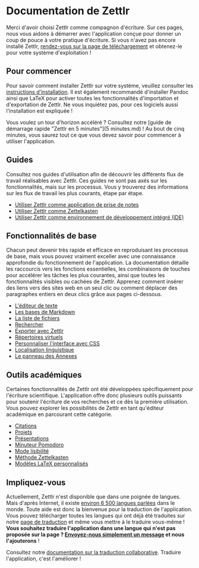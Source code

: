 # Documentation de Zettlr

Merci d'avoir choisi Zettlr comme compagnon d'écriture. Sur ces pages, nous vous aidons à démarrer avec l'application conçue pour donner un coup de pouce à votre pratique d'écriture. Si vous n'avez pas encore installé  Zettlr, [rendez-vous sur la page de téléchargement](https://www.zettlr.com/download) et obtenez-le pour votre système d'exploitation !

## Pour commencer

Pour savoir comment installer Zettlr sur votre système, veuillez consulter les [instructions d'installation](install.md). Il est également recommandé d'installer Pandoc ainsi que LaTeX pour activer toutes les fonctionnalités d'importation et d'exportation de Zettlr. Ne vous inquiétez pas, pour ces logiciels aussi l'installation est expliquée !

Vous voulez un tour d'horizon accéléré ? Consultez notre [guide de démarrage rapide "Zettlr en 5 minutes"](5 minutes.md) ! Au bout de cinq minutes, vous saurez tout ce que vous devez savoir pour commencer à utiliser l'application.

## Guides

Consultez nos guides d'utilisation afin de découvrir les différents flux de travail réalisables avec Zettlr. Ces guides ne sont pas axés sur les fonctionnalités, mais sur les processus. Vous y trouverez des informations sur les flux de travail les plus courants, étape par étape.

* [Utiliser Zettlr comme application de prise de notes](guides/guide-notes.md)
* [Utiliser Zettlr comme Zettelkasten](guides/guide-zettelkasten.md)
* [Utiliser Zettlr comme environnement de développement intégré (IDE)](guides/guide-ide.md)

## Fonctionnalités de base

Chacun peut devenir très rapide et efficace en reproduisant les processus de base, mais vous pouvez vraiment exceller avec une connaissance approfondie du fonctionnement de l'application. La documentation détaille les raccourcis vers les fonctions essentielles, les combinaisons de touches pour accélérer les tâches les plus courantes, ainsi que toutes les fonctionnalités visibles ou cachées de Zettlr. Apprenez comment insérer des liens vers des sites web en un seul clic ou comment déplacer des paragraphes entiers en deux clics grâce aux pages ci-dessous.

* [L'éditeur de texte](core/editor.md)
* [Les bases de Markdown](reference/markdown-basics.md)
* [La liste de fichiers](core/file-list.md)
* [Rechercher](core/search.md)
* [Exporter avec Zettlr](core/export.md)
* [Répertoires virtuels](core/virtual-directories.md)
* [Personnaliser l'interface avec CSS](core/custom-css.md)
* [Localisation linguistique](core/localisation.md)
* [Le panneau des Annexes](core/attachments.md)

## Outils académiques

Certaines fonctionnalités de Zettlr ont été développées spécifiquement pour l'écriture scientifique. L'application offre donc plusieurs outils puissants pour soutenir l'écriture de vos recherches et ce dès la première utilisation. Vous pouvez explorer les possibilités de Zettlr en tant qu'éditeur académique en parcourant cette catégorie.

* [Citations](academic/citations.md)
* [Projets](academic/projects.md)
* [Présentations](academic/presentations.md)
* [Minuteur Pomodoro](academic/pomodoro.md)
* [Mode lisibilité](academic/readability.md)
* [Méthode Zettelkasten](academic/zkn-method.md)
* [Modèles LaTeX personnalisés](academic/custom-templates.md)

## Impliquez-vous

Actuellement, Zettlr n'est disponible que dans une poignée de langues. Mais d'après Internet, il existe [environ 6 500 langues parlées](https://www.infoplease.com/askeds/how-many-spoken-languages) dans le monde. Toute aide est donc la bienvenue pour la traduction de l'application. Vous pouvez télécharger toutes les langues qui ont déjà été traduites sur notre [page de traduction](https://translate.zettlr.com/) et même vous mettre à le traduire vous-même ! **Vous souhaitez traduire l'application dans une langue qui n'est pas proposée sur la page ? [Envoyez-nous simplement un message](mailto:info@zettlr.com) et nous l'ajouterons** !

Consultez notre [documentation sur la traduction collaborative](get-involved.md). Traduire l'application, c'est l'améliorer !
